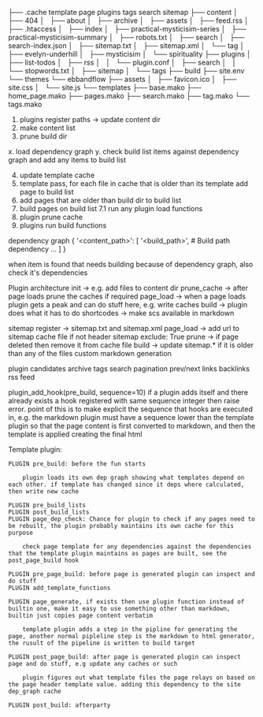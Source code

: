 ├── .cache
       template
       page
       plugins
           tags
           search
           sitemap
├── content
│   ├── 404
│   ├── about
│   ├── archive
│   ├── assets
│   ├── feed.rss
│   ├── .htaccess
│   ├── index
│   ├── practical-mysticisim-series
│   ├── practical-mysticisim-summary
│   ├── robots.txt
│   ├── search
│   ├── search-index.json
│   ├── sitemap.txt
│   ├── sitemap.xml
│   └── tag
│       ├── evelyn-underhill
│       ├── mysticisim
│       └── spirituality
├── plugins
│   ├── list-todos
│   ├── rss
│   │   └── plugin.conf
│   ├── search
│   │   └── stopwords.txt
│   ├── sitemap
│   └── tags
├── build
├── site.env
└── themes
    └── ebbandflow
        ├── assets
        │   ├── favicon.ico
        │   ├── site.css
        │   └── site.js
        └── templates
            ├── base.mako
            ├── home_page.mako
            ├── pages.mako
            ├── search.mako
            ├── tag.mako
            └── tags.mako

1. plugins register paths -> update content dir
2. make content list
3. prune build dir

x. load dependency graph
y. check build list items against dependency graph and add any items to build list

4. update template cache
5. template pass, for each file in cache that is older than its template add page to build list
6. add pages that are older than build dir to build list
7. build pages on build list
    7.1 run any plugin load functions
8. plugin prune cache
9. plugins run build functions




dependency graph
{
  '<content_path>': [
    '<build_path>', # Build path dependency
    ...
  ]
}

when item is found that needs building because of dependency graph, also check it's dependencies


Plugin architecture
init -> e.g. add files to content dir
prune_cache -> after page loads prune the caches if required
page_load -> when a page loads plugin gets a peak and can do stuff here, e.g. write caches
build -> plugin does what it has to do
shortcodes -> make scs available in markdown

sitemap
  register -> sitemap.txt and sitemap.xml
  page_load -> add url to sitemap cache file if not header sitemap exclude: True
  prune -> if page deleted then remove it from cache file
  build -> update sitemap.* if it is older than any of the files
  custom markdown generation

plugin candidates
archive
tags
search
pagination
prev/next links
backlinks
rss feed

plugin_add_hook(pre_build, sequence=10)
if a plugin adds itself and there already exists a hook registered with same sequence integer then raise error. point of this is to make explicit the sequence that hooks are executed in, e.g. the markdown plugin must have a sequence lower than the template plugin so that the page content is first converted to  markdown, and then the template is applied creating the final html

Template plugin:

    PLUGIN pre_build: before the fun starts

        plugin loads its own dep graph showing what templates depend on each other. if template has changed since it deps where calculated, then write new cache

    PLUGIN pre_build_lists
    PLUGIN post_build_lists
    PLUGIN page_dep_check: Chance for plugin to check if any pages need to be rebuilt, the plugin probably maintains its own cache for this purpose

        check page template for any dependencies against the dependencies that the template plugin maintains as pages are built, see the post_page_build hook

    PLUGIN pre_page_build: before page is generated plugin can inspect and do stuff
    PLUGIN add_template_functions

    PLUGIN page_generate, if exists then use plugin function instead of builtin one, make it easy to use something other than markdown, builtin just copies page content verbatim

        template plugin adds a step in the pipline for generating the page, another normal pipleline step is the markdown to html generator, the rusult of the pipeline is written to build target

    PLUGIN post_page_build: after page is generated plugin can inspect page and do stuff, e.g update any caches or such

        plugin figures out what template files the page relays on based on the page header template value. adding this dependency to the site dep_graph cache

    PLUGIN post_build: afterparty

